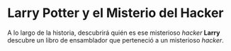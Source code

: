 # Larry Potter y el Misterio del Hacker


A lo largo de la historia, descubrirá quién es ese 
misterioso *hacker*
**Larry** descubre un libro de ensamblador que 
perteneció a un misterioso *hacker*.

